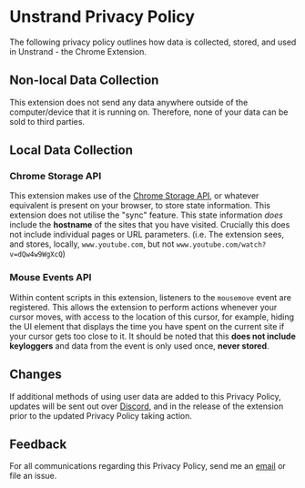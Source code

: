 # Unstrand Privacy Policy
The following privacy policy outlines how data is collected, stored, and used in Unstrand - the Chrome Extension.

## Non-local Data Collection
This extension does not send any data anywhere outside of the computer/device that it is running on. Therefore, none of your data can be sold to third parties.

## Local Data Collection
### Chrome Storage API
This extension makes use of the [Chrome Storage API](https://developer.chrome.com/docs/extensions/reference/api/storage), or whatever equivalent is present on your browser, to store state information. This extension does not utilise the "sync" feature. This state information *does* include the **hostname** of the sites that you have visited. Crucially this does not include individual pages or URL parameters. (i.e. The extension sees, and stores, locally, `www.youtube.com`, but not `www.youtube.com/watch?v=dQw4w9WgXcQ`)

### Mouse Events API
Within content scripts in this extension, listeners to the `mousemove` event are registered. This allows the extension to perform actions whenever your cursor moves, with access to the location of this cursor, for example, hiding the UI element that displays the time you have spent on the current site if your cursor gets too close to it. It should be noted that this **does not include keyloggers** and data from the event is only used once, **never stored**.

## Changes
If additional methods of using user data are added to this Privacy Policy, updates will be sent out over [Discord](https://discord.gg/acpmJvpYyZ), and in the release of the extension prior to the updated Privacy Policy taking action.

## Feedback
For all communications regarding this Privacy Policy, send me an [email](jtpotato_@outlook.com) or file an issue.
